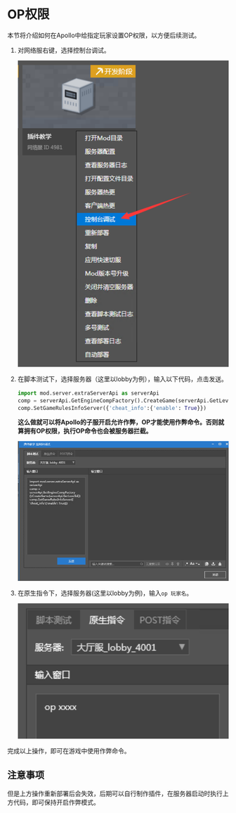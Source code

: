 # OP权限

本节将介绍如何在Apollo中给指定玩家设置OP权限，以方便后续测试。

1. 对网络服右键，选择控制台调试。

   <img src="./images/op-1.png" style="zoom: 150%;" />

2. 在脚本测试下，选择服务器（这里以lobby为例），输入以下代码，点击发送。

   ```python
   import mod.server.extraServerApi as serverApi
   comp = serverApi.GetEngineCompFactory().CreateGame(serverApi.GetLevelId())
   comp.SetGameRulesInfoServer({'cheat_info':{'enable': True}})
   ```

   **这么做就可以将Apollo的子服开启允许作弊，OP才能使用作弊命令。否则就算拥有OP权限，执行OP命令也会被服务器拦截。**

   ![](./images/op-2.png)

3. 在原生指令下，选择服务器(这里以lobby为例)，输入```op 玩家名```。

   <img src="./images/op-3.png" style="zoom:200%;" />

完成以上操作，即可在游戏中使用作弊命令。

## 注意事项

但是上方操作重新部署后会失效，后期可以自行制作插件，在服务器启动时执行上方代码，即可保持开启作弊模式。

